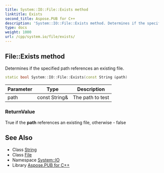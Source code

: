 ```yaml
---
title: System::IO::File::Exists method
linktitle: Exists
second_title: Aspose.PUB for C++
description: 'System::IO::File::Exists method. Determines if the specified path references an existing file in C++.'
type: docs
weight: 1000
url: /cpp/system.io/file/exists/
---
```

## File::Exists method


Determines if the specified path references an existing file.

```cpp
static bool System::IO::File::Exists(const String &path)
```


| Parameter | Type | Description |
| --- | --- | --- |
| path | const String\& | The path to test |

### ReturnValue

True if the **path** references an existing file, otherwise - false

## See Also

* Class [String](../../../system/string/)
* Class [File](../)
* Namespace [System::IO](../../)
* Library [Aspose.PUB for C++](../../../)
